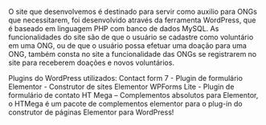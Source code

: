 O site que desenvolvemos é destinado para servir como auxilio para ONGs que necessitarem, foi desenvolvido através da ferramenta WordPress, que é baseado em linguagem PHP com banco de dados MySQL. As funcionalidades do site são de que o usuário se cadastre como voluntário em uma ONG, ou de que o usuário possa efetuar uma doação para uma ONG, também consta no site a funcionalidade das ONGs se registrarem no site para receberem doações e novos voluntários.

Plugins do WordPress utilizados: 
Contact form 7 - Plugin de formulário
Elementor - Construtor de sites Elementor
WPForms Lite - Plugin de formulário de contato
HT Mega – Complementos absolutos para Elementor, o HTMega é um pacote de complementos elementor para o plug-in do construtor de páginas Elementor para WordPress!
